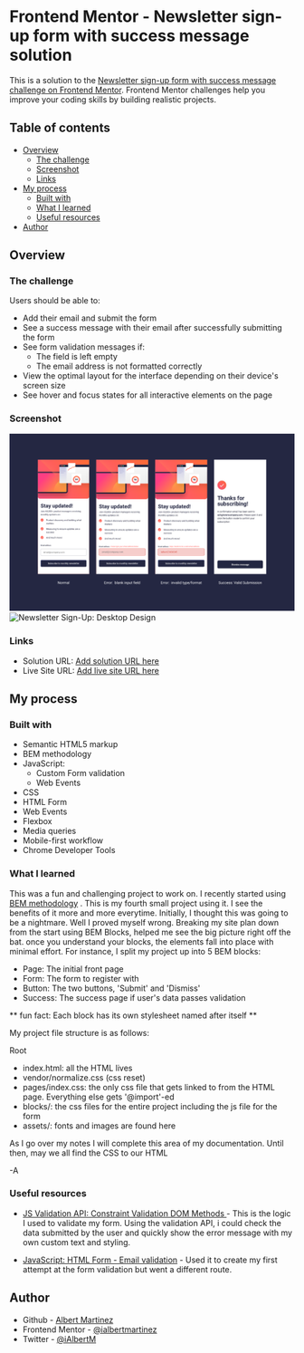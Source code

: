 # Frontend Mentor - Newsletter sign-up form with success message solution

This is a solution to the [Newsletter sign-up form with success message challenge on Frontend Mentor](https://www.frontendmentor.io/challenges/newsletter-signup-form-with-success-message-3FC1AZbNrv). Frontend Mentor challenges help you improve your coding skills by building realistic projects.

## Table of contents

- [Overview](#overview)
  - [The challenge](#the-challenge)
  - [Screenshot](#screenshot)
  - [Links](#links)
- [My process](#my-process)
  - [Built with](#built-with)
  - [What I learned](#what-i-learned)
  - [Useful resources](#useful-resources)
- [Author](#author)

## Overview

### The challenge

Users should be able to:

- Add their email and submit the form
- See a success message with their email after successfully submitting the form
- See form validation messages if:
  - The field is left empty
  - The email address is not formatted correctly
- View the optimal layout for the interface depending on their device's screen size
- See hover and focus states for all interactive elements on the page

### Screenshot

![Newsletter Sign-Up: Mobile Design](./assets/images/mobile-design_sign-up-01.png)![Newsletter Sign-Up: Desktop Design](./assets/imagesdesktop-design_sign-up-02.png)

### Links

- Solution URL: [Add solution URL here](https://your-solution-url.com)
- Live Site URL: [Add live site URL here](https://your-live-site-url.com)

## My process

### Built with

- Semantic HTML5 markup
- BEM methodology
- JavaScript:
  - Custom Form validation
  - Web Events
- CSS
- HTML Form
- Web Events
- Flexbox
- Media queries
- Mobile-first workflow
- Chrome Developer Tools

### What I learned

This was a fun and challenging project to work on. I recently started using [BEM methodology](https://en.bem.info/methodology/key-concepts/) . This is my fourth small project using it. I see the benefits of it more and more everytime. Initially, I thought this was going to be a nightmare. Well I proved myself wrong. Breaking my site plan down from the start using BEM Blocks, helped me see the big picture right off the bat. once you understand your blocks, the elements fall into place with minimal effort. For instance,
I split my project up into 5 BEM blocks:

- Page: The initial front page
- Form: The form to register with
- Button: The two buttons, 'Submit' and 'Dismiss'
- Success: The success page if user's data passes validation

** fun fact: Each block has its own stylesheet named after itself **

My project file structure is as follows:

Root

- index.html: all the HTML lives
- vendor/normalize.css (css reset)
- pages/index.css: the only css file that gets linked to from the HTML page. Everything else gets '@import'-ed
- blocks/: the css files for the entire project including the js file for the form
- assets/: fonts and images are found here

As I go over my notes I will complete this area of my documentation.
Until then, may we all find the CSS to our HTML

-A

### Useful resources

- [JS Validation API: Constraint Validation DOM Methods ](https://www.w3schools.com/js/js_validation_api.asp) - This is the logic I used to validate my form. Using the validation API, i could check the data submitted by the user and quickly show the error message with my own custom text and styling.

- [JavaScript: HTML Form - Email validation](https://www.w3resource.com/javascript/form/email-validation.php) - Used it to create my first attempt at the form validation but went a different route.

## Author

- Github - [Albert Martinez](https://github.com/ialbertmartinez)
- Frontend Mentor - [@ialbertmartinez](https://www.frontendmentor.io/profile/ialbertmartinez)
- Twitter - [@iAlbertM](https://www.twitter.com/ialbertm)
